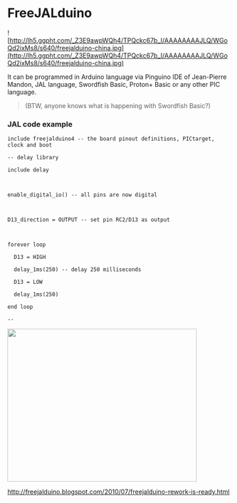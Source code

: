 # FreeJALduino #

![http://lh5.ggpht.com/_Z3E9awpWQh4/TPQckc67b_I/AAAAAAAAJLQ/WGoQd2ixMs8/s640/freejalduino-china.jpg](http://lh5.ggpht.com/_Z3E9awpWQh4/TPQckc67b_I/AAAAAAAAJLQ/WGoQd2ixMs8/s640/freejalduino-china.jpg)

It can be programmed in Arduino language via Pinguino IDE of Jean-Pierre Mandon, JAL language, Swordfish Basic, Proton+ Basic or any other PIC language.

> (BTW, anyone knows what is happening with Swordfish Basic?)

### JAL code example ###
```
include freejalduino4 -- the board pinout definitions, PICtarget, clock and boot

-- delay library

include delay



enable_digital_io() -- all pins are now digital



D13_direction = OUTPUT -- set pin RC2/D13 as output



forever loop

  D13 = HIGH

  delay_1ms(250) -- delay 250 milliseconds

  D13 = LOW

  delay_1ms(250)

end loop

--
```

<a href='http://www.youtube.com/watch?feature=player_embedded&v=Tfny55YRxog' target='_blank'><img src='http://img.youtube.com/vi/Tfny55YRxog/0.jpg' width='425' height=344 /></a>

http://freejalduino.blogspot.com/2010/07/freejalduino-rework-is-ready.html